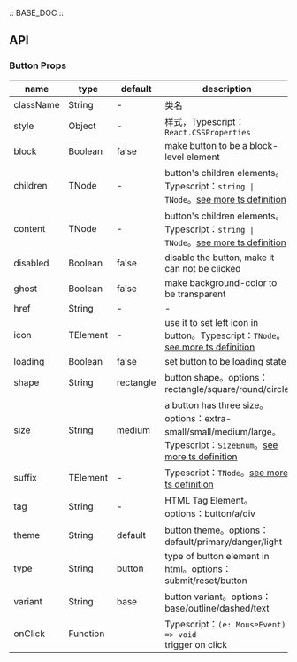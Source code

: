 :: BASE_DOC ::

## API
### Button Props

name | type | default | description | required
-- | -- | -- | -- | --
className | String | - | 类名 | N
style | Object | - | 样式，Typescript：`React.CSSProperties` | N
block | Boolean | false | make button to be a block-level element | N
children | TNode | - | button's children elements。Typescript：`string \| TNode`。[see more ts definition](https://github.com/TDesignOteam/tdesign-mobile-react/blob/develop/src/common.ts) | N
content | TNode | - | button's children elements。Typescript：`string \| TNode`。[see more ts definition](https://github.com/TDesignOteam/tdesign-mobile-react/blob/develop/src/common.ts) | N
disabled | Boolean | false | disable the button, make it can not be clicked | N
ghost | Boolean | false | make background-color to be transparent | N
href | String | - | \- | N
icon | TElement | - | use it to set left icon in button。Typescript：`TNode`。[see more ts definition](https://github.com/TDesignOteam/tdesign-mobile-react/blob/develop/src/common.ts) | N
loading | Boolean | false | set button to be loading state | N
shape | String | rectangle | button shape。options：rectangle/square/round/circle | N
size | String | medium | a button has three size。options：extra-small/small/medium/large。Typescript：`SizeEnum`。[see more ts definition](https://github.com/TDesignOteam/tdesign-mobile-react/blob/develop/src/common.ts) | N
suffix | TElement | - | Typescript：`TNode`。[see more ts definition](https://github.com/TDesignOteam/tdesign-mobile-react/blob/develop/src/common.ts) | N
tag | String | - | HTML Tag Element。options：button/a/div | N
theme | String | default | button theme。options：default/primary/danger/light | N
type | String | button | type of button element in html。options：submit/reset/button | N
variant | String | base | button variant。options：base/outline/dashed/text | N
onClick | Function |  | Typescript：`(e: MouseEvent) => void`<br/>trigger on click | N
